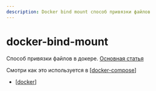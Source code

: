 ```yaml
---
description: Docker bind mount способ привязки файлов
---
```

# docker-bind-mount

Способ привязки файлов в докере. [Основная статья](https://docs.docker.com/storage/bind-mounts/)

Смотри как это используется в [[docker-compose]]

- [[docker]]

[//begin]: # "Autogenerated link references for markdown compatibility"
[docker-compose]: docker-compose "Docker-compose"
[docker]: ../lists/docker "Docker"
[//end]: # "Autogenerated link references"
